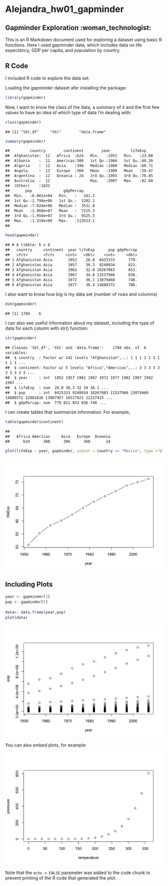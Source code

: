 Alejandra\_hw01\_gapminder
================

## Gapminder Exploration :woman\_technologist:

This is an R Markdown document used for exploring a dataset using basic
R functions. Here I used gapminder data, which includes data on life
expectancy, GDP per capita, and population by country.

## R Code

I included R code to explore the data set.

Loading the gapminder dataset afer installing the package:

``` r
library(gapminder)
```

Now, I want to know the class of the data, a summary of it and the first
few values to have an idea of which type of data I’m dealing with:

``` r
class(gapminder)
```

    ## [1] "tbl_df"     "tbl"        "data.frame"

``` r
summary(gapminder)
```

    ##         country        continent        year         lifeExp     
    ##  Afghanistan:  12   Africa  :624   Min.   :1952   Min.   :23.60  
    ##  Albania    :  12   Americas:300   1st Qu.:1966   1st Qu.:48.20  
    ##  Algeria    :  12   Asia    :396   Median :1980   Median :60.71  
    ##  Angola     :  12   Europe  :360   Mean   :1980   Mean   :59.47  
    ##  Argentina  :  12   Oceania : 24   3rd Qu.:1993   3rd Qu.:70.85  
    ##  Australia  :  12                  Max.   :2007   Max.   :82.60  
    ##  (Other)    :1632                                                
    ##       pop              gdpPercap       
    ##  Min.   :6.001e+04   Min.   :   241.2  
    ##  1st Qu.:2.794e+06   1st Qu.:  1202.1  
    ##  Median :7.024e+06   Median :  3531.8  
    ##  Mean   :2.960e+07   Mean   :  7215.3  
    ##  3rd Qu.:1.959e+07   3rd Qu.:  9325.5  
    ##  Max.   :1.319e+09   Max.   :113523.1  
    ## 

``` r
head(gapminder)
```

    ## # A tibble: 6 x 6
    ##   country     continent  year lifeExp      pop gdpPercap
    ##   <fct>       <fct>     <int>   <dbl>    <int>     <dbl>
    ## 1 Afghanistan Asia       1952    28.8  8425333      779.
    ## 2 Afghanistan Asia       1957    30.3  9240934      821.
    ## 3 Afghanistan Asia       1962    32.0 10267083      853.
    ## 4 Afghanistan Asia       1967    34.0 11537966      836.
    ## 5 Afghanistan Asia       1972    36.1 13079460      740.
    ## 6 Afghanistan Asia       1977    38.4 14880372      786.

I also want to know how big is my data set (number of rows and columns)

``` r
dim(gapminder)
```

    ## [1] 1704    6

I can also see useful information about my dataset, including the type
of data for each column with str()
    function:

``` r
str(gapminder)
```

    ## Classes 'tbl_df', 'tbl' and 'data.frame':    1704 obs. of  6 variables:
    ##  $ country  : Factor w/ 142 levels "Afghanistan",..: 1 1 1 1 1 1 1 1 1 1 ...
    ##  $ continent: Factor w/ 5 levels "Africa","Americas",..: 3 3 3 3 3 3 3 3 3 3 ...
    ##  $ year     : int  1952 1957 1962 1967 1972 1977 1982 1987 1992 1997 ...
    ##  $ lifeExp  : num  28.8 30.3 32 34 36.1 ...
    ##  $ pop      : int  8425333 9240934 10267083 11537966 13079460 14880372 12881816 13867957 16317921 22227415 ...
    ##  $ gdpPercap: num  779 821 853 836 740 ...

I can create tables that summarize information. For example,

``` r
table(gapminder$continent)
```

    ## 
    ##   Africa Americas     Asia   Europe  Oceania 
    ##      624      300      396      360       24

``` r
plot(lifeExp ~ year, gapminder, subset = country == "Mexico", type ="b")
```

![](hw01_gapminder_files/figure-gfm/unnamed-chunk-6-1.png)<!-- -->

## Including Plots

``` r
year <- gapminder[3]
pop <- gapminder[5]

data<- data.frame(year,pop)
plot(data)
```

![](hw01_gapminder_files/figure-gfm/unnamed-chunk-7-1.png)<!-- -->

You can also embed plots, for example:

![](hw01_gapminder_files/figure-gfm/pressure-1.png)<!-- -->

Note that the `echo = FALSE` parameter was added to the code chunk to
prevent printing of the R code that generated the plot.
